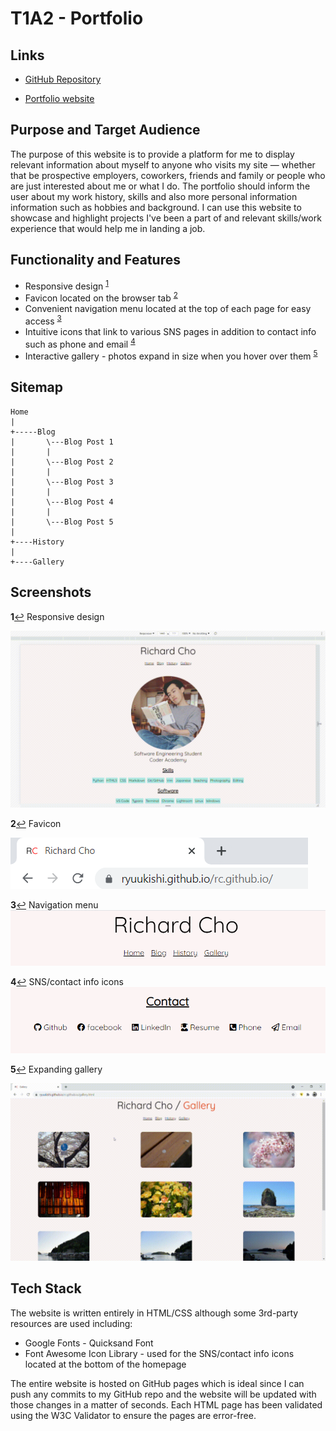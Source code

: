 # T1A2 - Portfolio

## Links

- [GitHub Repository](https://github.com/Ryuukishi/rc.github.io)

- [Portfolio website](https://ryuukishi.github.io/rc.github.io/)

## Purpose and Target Audience

The purpose of this website is to provide a platform for me to display relevant information about myself to anyone who visits my site — whether that be prospective employers, coworkers, friends and family or people who are just interested about me or what I do. The portfolio should inform the user about my work history, skills and also more personal information information such as hobbies and background. I can use this website to showcase and highlight projects I've been a part of and relevant skills/work experience that would help me in landing a job.

## Functionality and Features

- Responsive design <sup id="a1">[1](#f1)</sup>
- Favicon located on the browser tab <sup id="a2">[2](#f2)</sup>
- Convenient navigation menu located at the top of each page for easy access <sup id="a3">[3](#f3)</sup>
- Intuitive icons that link to various SNS pages in addition to contact info such as phone and email <sup id="a4">[4](#f4)</sup>
- Interactive gallery - photos expand in size when you hover over them <sup id="a5">[5](#f5)</sup>

## Sitemap

```
Home
|   
+-----Blog
|		\---Blog Post 1
|		|
|		\---Blog Post 2
|		|
|		\---Blog Post 3
|		|
|		\---Blog Post 4
|		|
|		\---Blog Post 5
|
+----History
|
+----Gallery
```

## Screenshots

<b id="f1">1</b>[↩](#a1)  Responsive design

![Responsive Design](screenshots/responsive.gif)





<b id="f2">2</b>[↩](#a2)  Favicon

![Favicon](screenshots/favicon.png)





<b id="f3">3</b>[↩](#a3)  Navigation menu
![Navigation menu](screenshots/nav_menu.png)





<b id="f4">4</b>[↩](#a4)  SNS/contact info icons
![Icons](screenshots/sns_icons.png)





<b id="f5">5</b>[↩](#a5)  Expanding gallery

![Expanding gallery](screenshots/gallery.gif)



## Tech Stack

The website is written entirely in HTML/CSS although some 3rd-party resources are used including:

- Google Fonts - Quicksand Font
- Font Awesome Icon Library - used for the SNS/contact info icons located at the bottom of the homepage

The entire website is hosted on GitHub pages which is ideal since I can push any commits to my GitHub repo and the website will be updated with those changes in a matter of seconds. Each HTML page has been validated using the W3C Validator to ensure the pages are error-free. 

